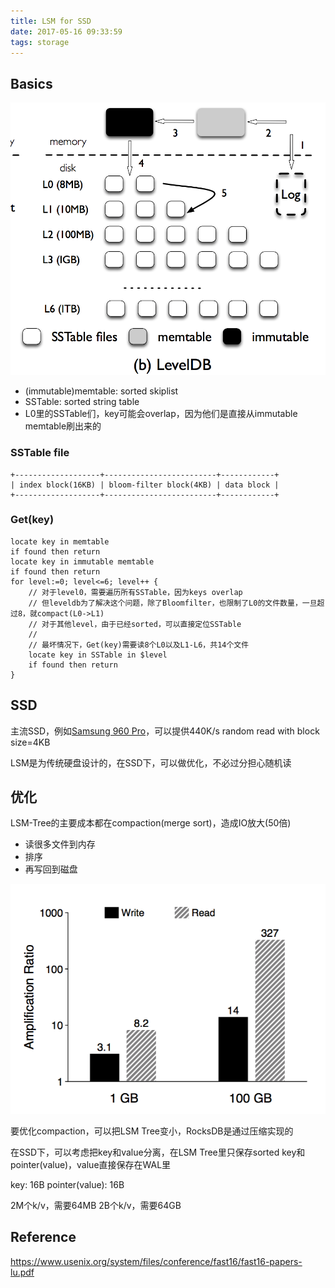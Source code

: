 ```yaml
---
title: LSM for SSD
date: 2017-05-16 09:33:59
tags: storage
---
```


## Basics

![leveldb](https://github.com/funkygao/blogassets/blob/master/img/leveldb.png?raw=true)

- (immutable)memtable: sorted skiplist
- SSTable: sorted string table
- L0里的SSTable们，key可能会overlap，因为他们是直接从immutable memtable刷出来的

### SSTable file

```
+-------------------+-------------------------+------------+
| index block(16KB) | bloom-filter block(4KB) | data block |
+-------------------+-------------------------+------------+
```

### Get(key)

```
locate key in memtable
if found then return
locate key in immutable memtable
if found then return
for level:=0; level<=6; level++ {
    // 对于level0，需要遍历所有SSTable，因为keys overlap
    // 但leveldb为了解决这个问题，除了Bloomfilter，也限制了L0的文件数量，一旦超过8，就compact(L0->L1)
    // 对于其他level，由于已经sorted，可以直接定位SSTable
    //
    // 最坏情况下，Get(key)需要读8个L0以及L1-L6，共14个文件
    locate key in SSTable in $level 
    if found then return
}
```

## SSD

主流SSD，例如[Samsung 960 Pro](http://www.anandtech.com/show/10754/samsung-960-pro-ssd-review)，可以提供440K/s random read
with block size=4KB

LSM是为传统硬盘设计的，在SSD下，可以做优化，不必过分担心随机读

## 优化

LSM-Tree的主要成本都在compaction(merge sort)，造成IO放大(50倍)
- 读很多文件到内存
- 排序
- 再写回到磁盘

![io](https://github.com/funkygao/blogassets/blob/master/img/ioamplification.png?raw=true)

要优化compaction，可以把LSM Tree变小，RocksDB是通过压缩实现的

在SSD下，可以考虑把key和value分离，在LSM Tree里只保存sorted key和pointer(value)，value直接保存在WAL里

key: 16B
pointer(value): 16B

2M个k/v，需要64MB
2B个k/v，需要64GB

## Reference

https://www.usenix.org/system/files/conference/fast16/fast16-papers-lu.pdf
